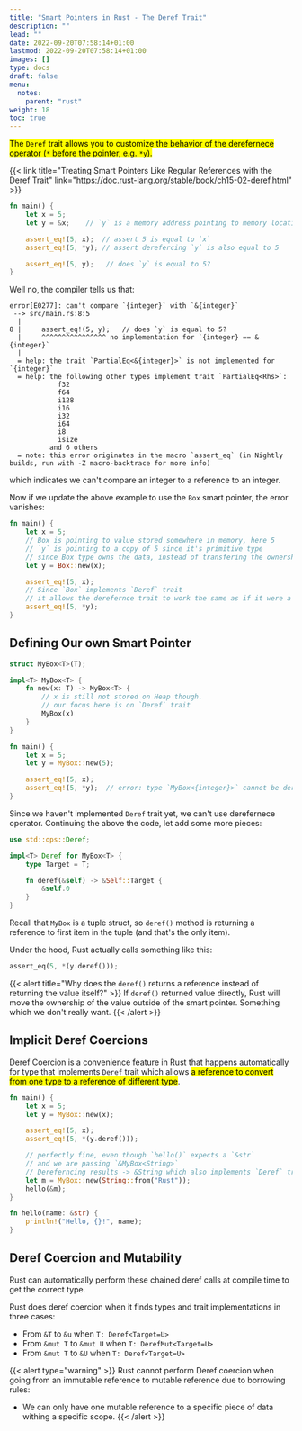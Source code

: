 ```yaml
---
title: "Smart Pointers in Rust - The Deref Trait"
description: ""
lead: ""
date: 2022-09-20T07:58:14+01:00
lastmod: 2022-09-20T07:58:14+01:00
images: []
type: docs
draft: false
menu: 
  notes:
    parent: "rust"
weight: 18
toc: true
---
```


<mark class="y">The `Deref` trait allows you to customize the behavior of the derefernece operator (`*` before the pointer, e.g. `*y`).</mark>

{{< link title="Treating Smart Pointers Like Regular References with the Deref Trait" link="https://doc.rust-lang.org/stable/book/ch15-02-deref.html" >}}

```rust
fn main() {
    let x = 5; 
    let y = &x;    // `y` is a memory address pointing to memory location where 5 is stored

    assert_eq!(5, x);  // assert 5 is equal to `x`
    assert_eq!(5, *y); // assert derefercing `y` is also equal to 5

    assert_eq!(5, y);   // does `y` is equal to 5?
}
```

Well no, the compiler tells us that:

```text
error[E0277]: can't compare `{integer}` with `&{integer}`
 --> src/main.rs:8:5
  |
8 |     assert_eq!(5, y);   // does `y` is equal to 5?
  |     ^^^^^^^^^^^^^^^^ no implementation for `{integer} == &{integer}`
  |
  = help: the trait `PartialEq<&{integer}>` is not implemented for `{integer}`
  = help: the following other types implement trait `PartialEq<Rhs>`:
            f32
            f64
            i128
            i16
            i32
            i64
            i8
            isize
          and 6 others
  = note: this error originates in the macro `assert_eq` (in Nightly builds, run with -Z macro-backtrace for more info)
```

which indicates we can't compare an integer to a reference to an integer.

Now if we update the above example to use the `Box` smart pointer, the error vanishes:

```rust
fn main() {
    let x = 5; 
    // Box is pointing to value stored somewhere in memory, here 5
    // `y` is pointing to a copy of 5 since it's primitive type
    // since Box type owns the data, instead of transfering the ownership 
    let y = Box::new(x);  

    assert_eq!(5, x);  
    // Since `Box` implements `Deref` trait
    // it allows the derefernce trait to work the same as if it were a reference
    assert_eq!(5, *y); 
}
```
 
## Defining Our own Smart Pointer

```rust
struct MyBox<T>(T);

impl<T> MyBox<T> {
    fn new(x: T) -> MyBox<T> {
        // x is still not stored on Heap though.
        // our focus here is on `Deref` trait
        MyBox(x)  
    }
}

fn main() {
    let x = 5;
    let y = MyBox::new(5);

    assert_eq!(5, x);
    assert_eq!(5, *y);  // error: type `MyBox<{integer}>` cannot be dereferenced
}
```

Since we haven't implemented `Deref` trait yet, we can't use derefernece operator. Continuing the above the code, let add some more pieces:

```rust
use std::ops::Deref;

impl<T> Deref for MyBox<T> {
    type Target = T;

    fn deref(&self) -> &Self::Target {
        &self.0
    }
} 
```

Recall that `MyBox` is a tuple struct, so `deref()` method is returning a reference to first item in the tuple (and that's the only item).

Under the hood, Rust actually calls something like this:

```rust
assert_eq(5, *(y.deref()));
```

{{< alert title="Why does the `deref()` returns a reference instead of returning the value itself?" >}}
If `deref()` returned value directly, Rust will move the ownership of the value outside of the smart pointer. Something which we don't really want.
{{< /alert >}}

## Implicit Deref Coercions
Deref Coercion is a convenience feature in Rust that happens automatically for type that implements `Deref` trait which allows <mark class="v">a reference to convert from one type to a reference of different type</mark>.

```rust
fn main() {
    let x = 5;
    let y = MyBox::new(x);

    assert_eq!(5, x);
    assert_eq!(5, *(y.deref()));

    // perfectly fine, even though `hello()` expects a `&str` 
    // and we are passing `&MyBox<String>` 
    // Dereferncing results -> &String which also implements `Deref` trait -> &str
    let m = MyBox::new(String::from("Rust"));
    hello(&m);
}

fn hello(name: &str) {
    println!("Hello, {}!", name);
}
```

## Deref Coercion and Mutability
Rust can automatically perform these chained deref calls at compile time to get the correct type.

Rust does deref coercion when it finds types and trait implementations in three cases:

- From `&T` to `&u` when `T: Deref<Target=U>`
- From `&mut T` to `&mut U` when `T: DerefMut<Target=U>`
- From `&mut T` to `&U` when `T: Deref<Target=U>`

{{< alert type="warning" >}}
Rust cannot perform Deref coercion when going from an immutable reference to mutable reference due to borrowing rules:
- We can only have one mutable reference to a specific piece of data withing a specific scope.
{{< /alert >}}